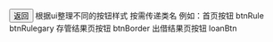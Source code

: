 <Button :btnClass="'btnBorder'">返回</Button>
根据ui整理不同的按钮样式 按需传递类名 例如：首页按钮 btnRule btnRulegary  存管结果页按钮 btnBorder   出借结果页按钮 loanBtn
